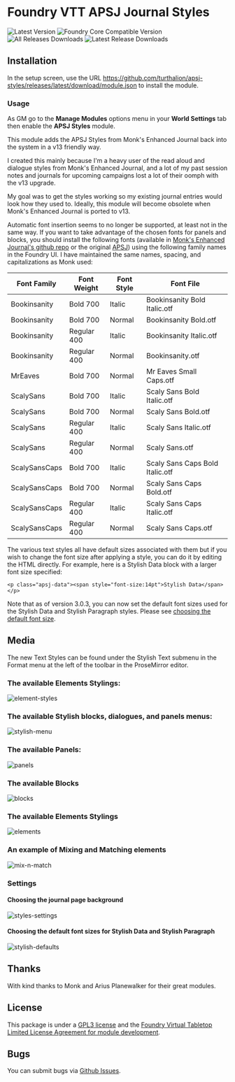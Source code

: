 # Foundry VTT APSJ Journal Styles

![Latest Version](https://img.shields.io/badge/dynamic/json.svg?url=https%3A%2F%2Fgithub.com%2Fturthalion%2Fapsj-styles%2Freleases%2Flatest%2Fdownload%2Fmodule.json&label=Latest%20Release&prefix=v&query=$.version&colorB=red&style=for-the-badge)
![Foundry Core Compatible Version](https://img.shields.io/badge/dynamic/json.svg?url=https%3A%2F%2Fraw.githubusercontent.com%2Fturthalion%2Fapsj-styles%2Fmain%2Fmodule.json&label=Foundry%20Version&query=$.compatibility.verified&colorB=orange&style=for-the-badge)
![All Releases Downloads](https://img.shields.io/github/downloads/turthalion/apsj-styles/total?logo=GitHub&style=for-the-badge) ![Latest Release Downloads](https://img.shields.io/github/downloads/turthalion/apsj-styles/latest/total?logo=GitHub&style=for-the-badge)

## Installation

In the setup screen, use the URL https://github.com/turthalion/apsj-styles/releases/latest/download/module.json to install the module.

### Usage

As GM go to the **Manage Modules** options menu in your **World Settings** tab then enable the **APSJ Styles** module.

This module adds the APSJ Styles from Monk's Enhanced Journal back into the system in a v13 friendly way.

I created this mainly because I'm a heavy user of the read aloud and dialogue styles from Monk's Enhanced Journal, and a lot of my past session notes and journals for upcoming campaigns lost a lot of their oomph with the v13 upgrade.

My goal was to get the styles working so my existing journal entries would look how they used to. Ideally, this module will become obsolete when Monk's Enhanced Journal is ported to v13.

Automatic font insertion seems to no longer be supported, at least not in the same way. If you want to take advantage of the chosen fonts for panels and blocks, you should install the following fonts (available in [Monk's Enhanced Journal's github repo](https://github.com/ironmonk108/monks-enhanced-journal/tree/main/fonts) or the original [APSJ](https://github.com/AmazingVanish/apsj/tree/main/fonts)) using the following family names in the Foundry UI. I have maintained the same names, spacing, and capitalizations as Monk used:

| Font Family        | Font Weight | Font Style    | Font File                       |
|--------------------|-------------|---------------|---------------------------------|
| Bookinsanity       | Bold 700    | Italic        | Bookinsanity Bold Italic.otf    |
| Bookinsanity       | Bold 700    | Normal        | Bookinsanity Bold.otf           |
| Bookinsanity       | Regular 400 | Italic        | Bookinsanity Italic.otf         |
| Bookinsanity       | Regular 400 | Normal        | Bookinsanity.otf                |
| MrEaves            | Bold 700    | Normal        | Mr Eaves Small Caps.otf         |
| ScalySans          | Bold 700    | Italic        | Scaly Sans Bold Italic.otf      |
| ScalySans          | Bold 700    | Normal        | Scaly Sans Bold.otf             |
| ScalySans          | Regular 400 | Italic        | Scaly Sans Italic.otf           |
| ScalySans          | Regular 400 | Normal        | Scaly Sans.otf                  |
| ScalySansCaps      | Bold 700    | Italic        | Scaly Sans Caps Bold Italic.otf |
| ScalySansCaps      | Bold 700    | Normal        | Scaly Sans Caps Bold.otf        |
| ScalySansCaps      | Regular 400 | Italic        | Scaly Sans Caps Italic.otf      |
| ScalySansCaps      | Regular 400 | Normal        | Scaly Sans Caps.otf             |

The various text styles all have default sizes associated with them but if you wish to change the font size after applying a style, you can do it by
editing the HTML directly. For example, here is a Stylish Data block with a larger font size specified:

`<p class="apsj-data"><span style="font-size:14pt">Stylish Data</span></p>`

Note that as of version 3.0.3, you can now set the default font sizes used for the Stylish Data and Stylish Paragraph styles. Please see [choosing the default font size](#choosing-the-default-font-sizes-for-stylish-data-and-stylish-paragraph).

## Media

The new Text Styles can be found under the Stylish Text submenu in the Format menu at the left of the toolbar in the ProseMirror editor.

### The available Elements Stylings:

![element-styles](media/apsj-stylish-text-menu.webp)

### The available Stylish blocks, dialogues, and panels menus:

![stylish-menu](media/apsj-stylish-menu.webp)

### The available Panels:

![panels](media/apsj-stylish-panels.webp)

### The available Blocks

![blocks](media/apsj-stylish-blocks.webp)

### The available Elements Stylings

![elements](media/apsj-stylish-elements.webp)

### An example of Mixing and Matching elements

![mix-n-match](media/apsj-mix-n-match.webp)

### Settings

#### Choosing the journal page background
![styles-settings](media/apsj-styles-settings.webp)

#### Choosing the default font sizes for Stylish Data and Stylish Paragraph

![stylish-defaults](media/apsj-stylish-defaults.webp)

## Thanks

With kind thanks to Monk and Arius Planewalker for their great modules.

## License

This package is under a [GPL3 license](LICENSE) and the [Foundry Virtual Tabletop Limited License Agreement for module development](https://foundryvtt.com/article/license/).

## Bugs

You can submit bugs via [Github Issues](https://github.com/turthalion/apsj-styles/issues/new/choose).

